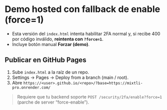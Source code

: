 # Demo hosted con fallback de enable (force=1)

- Esta versión del `index.html` intenta habilitar 2FA normal y, si recibe 400 por código inválido, **reintenta con `?force=1`**.
- Incluye botón manual **Forzar (demo)**.

## Publicar en GitHub Pages
1) Sube `index.html` a la raíz de un repo.
2) Settings → Pages → Deploy from a branch (main / root).
3) Abre `https://<user>.github.io/<repo>/?base=https://mixtli-pro.onrender.com/`

> Requiere que tu backend soporte `POST /security/2fa/enable?force=1` (parche de server “force-enable”).
